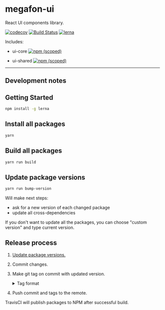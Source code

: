 # megafon-ui

React UI components library.

[![codecov](https://codecov.io/gh/MegafonWebLab/megafon-ui/branch/master/graph/badge.svg)](https://codecov.io/gh/MegafonWebLab/megafon-ui)
[![Build Status](https://travis-ci.org/MegafonWebLab/megafon-ui.svg?branch=master)](https://travis-ci.org/MegafonWebLab/megafon-ui)
[![lerna](https://img.shields.io/badge/maintained%20with-lerna-cc00ff.svg)](https://lerna.js.org/)

Includes:
- ui-core 
[![npm (scoped)](https://img.shields.io/npm/v/@megafon/ui-core.svg)](https://www.npmjs.com/package/@megafon/ui-core)

- ui-shared 
[![npm (scoped)](https://img.shields.io/npm/v/@megafon/ui-shared.svg)](https://www.npmjs.com/package/@megafon/ui-shared)

---

## Development notes

## Getting Started

```bash
npm install -g lerna
```

## Install all packages

```bash
yarn
```

## Build all packages

```bash
yarn run build
```

## Update package versions

```bash
yarn run bump-version
```

Will make next steps:
- ask for a new version of each changed package
- update all cross-dependencies

If you don't want to update all the packages, you can choose "custom version" and type current version.

## Release process

1. [Update package versions.](#update-package-versions)
2. Commit changes.
3. Make git tag on commit with updated version.

    <details>
    <summary>Tag format</summary>
    
    - For one updated package: `<package-name>@<new-version>`, for ex. `ui-shared@1.0.1`
    - For a few updated packages: `<package-name1>@<new-version1>/<package-name2>@<new-version2>`, for ex. `ui-core@2.0.0/ui-shared@1.0.1`
    
    </details>

4. Push commit and tags to the remote.

TravisCI will publish packages to NPM after successful build. 
